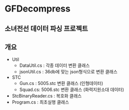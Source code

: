 # GFDecompress
소녀전선 데이터 파싱 프로젝트
-----------------------------------------------
## 개요
* Util
  * DataUtil.cs : 각종 데이터 변환 클래스
  * jsonUtil.cs : 36db에 맞는 json형식으로 변환 클래스
* STC
  * Gun.cs : 5005.stc 변환 클래스 (인형데이터)
  * Squad.cs: 5006.stc 변환 클래스 (화력지원소대 데이터)
* StcBinaryReader.cs : 복호화 클래스
* Program.cs : 최초실행 클래스
